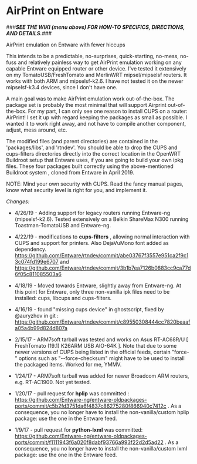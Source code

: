 # AirPrint on Entware

###_**SEE THE WIKI (menu above) FOR HOW-TO SPECIFICS, DIRECTIONS, AND DETAILS.**_###

AirPrint emulation on Entware with fewer hiccups

This intends to be a predictable, no-surprises, quick-starting, no-mess, no-fuss and relatively painless way to get AirPrint emulation working on any capable Entware equipped router or other device. I've tested it extensively on my TomatoUSB/FreshTomato and MerlinWRT mipsel/mipselsf routers.  It works with both ARM and mipselsf-k2.6.  I have not tested it on the newer mipselsf-k3.4 devices, since I don't have one.

A main goal was to make AirPrint emulation work out-of-the-box.  The package set is probably the most minimal that will support Airprint out-of-the-box.   For my part, I can only see one reason to install CUPS on a router:  AirPrint!  I set it up with regard keeping the packages as small as possible.  I wanted it to work right away, and not have to compile another component, adjust, mess around, etc.

The modified files (and parent directories) are contained in the 'packages/libs', and 'rtndev'.  You should be able to drop the CUPS and cups-filters directories directly into the correct location in the OpenWRT Buildroot setup that Entware uses, if you are going to build your own ipkg files.  These four packages built correctly using the above-mentioned Buildroot system , cloned from Entware in April 2019.

NOTE:  Mind your own security with CUPS.  Read the fancy manual pages, know what security level is right for you, and implement it.

*Changes:*

  * 4/26/19 -  Adding support for legacy routers running Entware-ng (mipselsf-k2.6).  Tested extensively on a Belkin ShareMax N300 running Toastman-TomatoUSB and Entware-ng.
  
  * 4/22/19 -  modifications to **cups-filters** , allowing normal interaction with CUPS and support for printers.  Also DejaVuMono font added as dependency.  https://github.com/Entware/rtndev/commit/abe03767f3557e951ca2f9c13c074fd199e6707 and  https://github.com/Entware/rtndev/commit/3b1b7ea7126b0883cc9ca77d6f05c811085503a6
  
  * 4/18/19 - Moved towards Entware, slightly away from Entware-ng.  At this point for Entware, only three non-vanilla ipk files need to be installed: cups, libcups and cups-filters.
  
  * 4/16/19 -  found "missing cups device" in ghostscript, fixed by @auryzhov in git : https://github.com/Entware/rtndev/commit/c89550308444cc7820beaafa05a4b99d824d807a
  
  * 2/15/17 -  ARM7soft tarball was tested and works on Asus RT-AC68R/U [ FreshTomato (19.1) K26ARM USB AIO-64K ].  Note that due to some newer versions of CUPS being listed in the official feeds, certain "force-" options such as "--force-checksum" might have to be used to install the packaged items.  Worked for me, YMMV.
   
  * 1/24/17 -  ARM7soft tarball was added for newer Broadcom ARM routers, e.g. RT-AC1900. Not yet tested.
  
  * 1/20/17 - pull request for **hplip** was committed :  https://github.com/Entware-ng/entware-oldpackages-ports/commit/c5b2fd3751da6f4837c86275280f866940c7412c .  As a consequence, you no longer have to install the non-vanilla/custom hplip package: use the one in the Entware feed. 
  
  * 1/9/17 - pull request for **python-lxml** was committed:  https://github.com/Entware-ng/entware-oldpackages-ports/commit/f1111943f6a020f8dabf93766a993f22d2d5ad22 .   As a consequence, you no longer have to install the non-vanilla/custom lxml package: use the one in the Entware feed.
  

    
